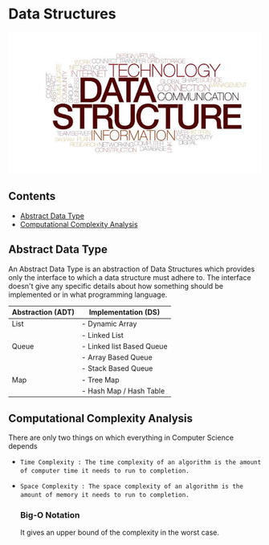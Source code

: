 # Data Structures
![](../images/ds.jpeg)

## Contents

- [Abstract Data Type](https://github.com/ramanaditya/data-structure-and-algorithms/tree/master/Data-Structures#abstract-data-type)
- [Computational Complexity Analysis](https://github.com/ramanaditya/data-structure-and-algorithms/tree/master/Data-Structures#computational-complexity-analysis)

## Abstract Data Type
An Abstract Data Type is an abstraction of Data Structures which provides only the interface to which a data structure must adhere to.
The interface doesn't give any specific details about how something should be implemented or in what programming language. 

| Abstraction (ADT) | Implementation (DS) |
| --- | --- |
| List | - Dynamic Array |
| | - Linked List |
| Queue | - Linked list Based Queue |
| | - Array Based Queue |
| | - Stack Based Queue |
| Map | - Tree Map |
| | - Hash Map / Hash Table |

## Computational Complexity Analysis
There are only two things on which everything in Computer Science depends
- ```Time Complexity : The time complexity of an algorithm is the amount of computer time it needs to run to completion. ``` 
- ```Space Complexity : The space complexity of an algorithm is the amount of memory it needs to run to completion. ``` 

    ### Big-O Notation
    It gives an upper bound of the complexity in the worst case. 
